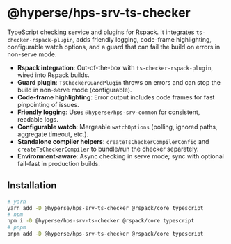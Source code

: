 # @hyperse/hps-srv-ts-checker

TypeScript checking service and plugins for Rspack. It integrates `ts-checker-rspack-plugin`, adds friendly logging, code-frame highlighting, configurable watch options, and a guard that can fail the build on errors in non-serve mode.

- **Rspack integration**: Out-of-the-box with `ts-checker-rspack-plugin`, wired into Rspack builds.
- **Guard plugin**: `TsCheckerGuardPlugin` throws on errors and can stop the build in non-serve mode (configurable).
- **Code-frame highlighting**: Error output includes code frames for fast pinpointing of issues.
- **Friendly logging**: Uses `@hyperse/hps-srv-common` for consistent, readable logs.
- **Configurable watch**: Mergeable `watchOptions` (polling, ignored paths, aggregate timeout, etc.).
- **Standalone compiler helpers**: `createTsCheckerCompilerConfig` and `createTsCheckerCompiler` to bundle/run the checker separately.
- **Environment-aware**: Async checking in serve mode; sync with optional fail-fast in production builds.

## Installation

```bash
# yarn
yarn add -D @hyperse/hps-srv-ts-checker @rspack/core typescript
# npm
npm i -D @hyperse/hps-srv-ts-checker @rspack/core typescript
# pnpm
pnpm add -D @hyperse/hps-srv-ts-checker @rspack/core typescript
```
